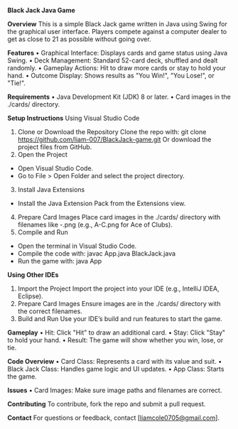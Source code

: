 **Black Jack Java Game**

**Overview**
This is a simple Black Jack game written in Java using Swing for the graphical user interface. Players compete against a computer dealer to get as close to 21 as possible without going over.

**Features**
•	Graphical Interface: Displays cards and game status using Java Swing.
•	Deck Management: Standard 52-card deck, shuffled and dealt randomly.
•	Gameplay Actions: Hit to draw more cards or stay to hold your hand.
•	Outcome Display: Shows results as "You Win!", "You Lose!", or "Tie!".

**Requirements**
•	Java Development Kit (JDK) 8 or later.
•	Card images in the ./cards/ directory.

**Setup Instructions**
Using Visual Studio Code
1.	Clone or Download the Repository
Clone the repo with: git clone https://github.com/liam-007/BlackJack-game.git
Or download the project files from GitHub.
2.	Open the Project
-	Open Visual Studio Code.
-	Go to File > Open Folder and select the project directory.
3.	Install Java Extensions
-	Install the Java Extension Pack from the Extensions view.
4.	Prepare Card Images
Place card images in the ./cards/ directory with filenames like <value>-<type>.png (e.g., A-C.png for Ace of Clubs).
5.	Compile and Run
-	Open the terminal in Visual Studio Code.
-	Compile the code with: javac App.java BlackJack.java
-	Run the game with: java App

**Using Other IDEs**
1.	Import the Project
Import the project into your IDE (e.g., IntelliJ IDEA, Eclipse).
2.	Prepare Card Images
Ensure images are in the ./cards/ directory with the correct filenames.
3.	Build and Run
Use your IDE’s build and run features to start the game.

**Gameplay**
•	Hit: Click "Hit" to draw an additional card.
•	Stay: Click "Stay" to hold your hand.
•	Result: The game will show whether you win, lose, or tie.

**Code Overview**
•	Card Class: Represents a card with its value and suit.
•	Black Jack Class: Handles game logic and UI updates.
•	App Class: Starts the game.

**Issues**
•	Card Images: Make sure image paths and filenames are correct.

**Contributing**
To contribute, fork the repo and submit a pull request.

**Contact**
For questions or feedback, contact [liamcole0705@gmail.com].
